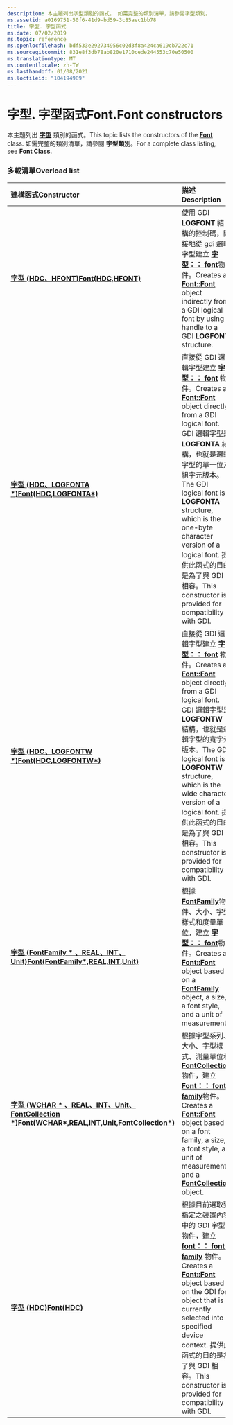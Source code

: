 ```yaml
---
description: 本主題列出字型類別的函式。 如需完整的類別清單，請參閱字型類別。
ms.assetid: a0169751-50f6-41d9-bd59-3c85aec1bb78
title: 字型. 字型函式
ms.date: 07/02/2019
ms.topic: reference
ms.openlocfilehash: bdf533e292734956c02d3f8a424ca619cb722c71
ms.sourcegitcommit: 831e8f3db78ab820e1710cede244553c70e50500
ms.translationtype: MT
ms.contentlocale: zh-TW
ms.lasthandoff: 01/08/2021
ms.locfileid: "104194989"
---
```

# <a name="fontfont-constructors"></a><span data-ttu-id="1ed0d-104">字型. 字型函式</span><span class="sxs-lookup"><span data-stu-id="1ed0d-104">Font.Font constructors</span></span>

<span data-ttu-id="1ed0d-105">本主題列出 [**字型**](/windows/win32/api/gdiplusheaders/nl-gdiplusheaders-font) 類別的函式。</span><span class="sxs-lookup"><span data-stu-id="1ed0d-105">This topic lists the constructors of the [**Font**](/windows/win32/api/gdiplusheaders/nl-gdiplusheaders-font) class.</span></span> <span data-ttu-id="1ed0d-106">如需完整的類別清單，請參閱 **字型類別**。</span><span class="sxs-lookup"><span data-stu-id="1ed0d-106">For a complete class listing, see **Font Class**.</span></span>

### <a name="overload-list"></a><span data-ttu-id="1ed0d-107">多載清單</span><span class="sxs-lookup"><span data-stu-id="1ed0d-107">Overload list</span></span>



| <span data-ttu-id="1ed0d-108">建構函式</span><span class="sxs-lookup"><span data-stu-id="1ed0d-108">Constructor</span></span>                                                                                                                   | <span data-ttu-id="1ed0d-109">描述</span><span class="sxs-lookup"><span data-stu-id="1ed0d-109">Description</span></span>                                                                                                                                                                                                                                                                                                  |
|:------------------------------------------------------------------------------------------------------------------------------|:-------------------------------------------------------------------------------------------------------------------------------------------------------------------------------------------------------------------------------------------------------------------------------------------------------------|
| <span data-ttu-id="1ed0d-110">[**字型 (HDC、HFONT)**](/windows/win32/api/gdiplusheaders/nf-gdiplusheaders-font-font(inhdc_inconsthfont))</span><span class="sxs-lookup"><span data-stu-id="1ed0d-110">[**Font(HDC,HFONT)**](/windows/win32/api/gdiplusheaders/nf-gdiplusheaders-font-font(inhdc_inconsthfont))</span></span>                                                                | <span data-ttu-id="1ed0d-111">使用 GDI **LOGFONT** 結構的控制碼，間接地從 gdi 邏輯字型建立 [**字型：： font**](/windows/win32/api/gdiplusheaders/nf-gdiplusheaders-font-font(inhdc_inconsthfont))物件。</span><span class="sxs-lookup"><span data-stu-id="1ed0d-111">Creates a [**Font::Font**](/windows/win32/api/gdiplusheaders/nf-gdiplusheaders-font-font(inhdc_inconsthfont)) object indirectly from a GDI logical font by using a handle to a GDI **LOGFONT** structure.</span></span><br/>                                                                                                                                   |
| <span data-ttu-id="1ed0d-112">[**字型 (HDC、LOGFONTA \*)**](/windows/win32/api/gdiplusheaders/nf-gdiplusheaders-font-font(inhdc_inconstlogfonta))</span><span class="sxs-lookup"><span data-stu-id="1ed0d-112">[**Font(HDC,LOGFONTA\*)**](/windows/win32/api/gdiplusheaders/nf-gdiplusheaders-font-font(inhdc_inconstlogfonta))</span></span>                                            | <span data-ttu-id="1ed0d-113">直接從 GDI 邏輯字型建立 [**字型：： font**](/windows/win32/api/gdiplusheaders/nf-gdiplusheaders-font-font(inhdc_inconstlogfonta)) 物件。</span><span class="sxs-lookup"><span data-stu-id="1ed0d-113">Creates a [**Font::Font**](/windows/win32/api/gdiplusheaders/nf-gdiplusheaders-font-font(inhdc_inconstlogfonta)) object directly from a GDI logical font.</span></span> <span data-ttu-id="1ed0d-114">GDI 邏輯字型是 **LOGFONTA** 結構，也就是邏輯字型的單一位元組字元版本。</span><span class="sxs-lookup"><span data-stu-id="1ed0d-114">The GDI logical font is a **LOGFONTA** structure, which is the one-byte character version of a logical font.</span></span> <span data-ttu-id="1ed0d-115">提供此函式的目的是為了與 GDI 相容。</span><span class="sxs-lookup"><span data-stu-id="1ed0d-115">This constructor is provided for compatibility with GDI.</span></span><br/> |
| <span data-ttu-id="1ed0d-116">[**字型 (HDC、LOGFONTW \*)**](/windows/win32/api/gdiplusheaders/nf-gdiplusheaders-font-font(inhdc_inconstlogfontw))</span><span class="sxs-lookup"><span data-stu-id="1ed0d-116">[**Font(HDC,LOGFONTW\*)**](/windows/win32/api/gdiplusheaders/nf-gdiplusheaders-font-font(inhdc_inconstlogfontw))</span></span>                                            | <span data-ttu-id="1ed0d-117">直接從 GDI 邏輯字型建立 [**字型：： font**](/windows/win32/api/gdiplusheaders/nf-gdiplusheaders-font-font(inhdc_inconstlogfontw)) 物件。</span><span class="sxs-lookup"><span data-stu-id="1ed0d-117">Creates a [**Font::Font**](/windows/win32/api/gdiplusheaders/nf-gdiplusheaders-font-font(inhdc_inconstlogfontw)) object directly from a GDI logical font.</span></span> <span data-ttu-id="1ed0d-118">GDI 邏輯字型是 **LOGFONTW** 結構，也就是邏輯字型的寬字元版本。</span><span class="sxs-lookup"><span data-stu-id="1ed0d-118">The GDI logical font is a **LOGFONTW** structure, which is the wide character version of a logical font.</span></span> <span data-ttu-id="1ed0d-119">提供此函式的目的是為了與 GDI 相容。</span><span class="sxs-lookup"><span data-stu-id="1ed0d-119">This constructor is provided for compatibility with GDI.</span></span><br/>     |
| <span data-ttu-id="1ed0d-120">[**字型 (FontFamily \* 、REAL、INT、Unit)**](/windows/win32/api/gdiplusheaders/nf-gdiplusheaders-font-font(inconstfontfamily_inreal_inint_inunit))</span><span class="sxs-lookup"><span data-stu-id="1ed0d-120">[**Font(FontFamily\*,REAL,INT,Unit)**](/windows/win32/api/gdiplusheaders/nf-gdiplusheaders-font-font(inconstfontfamily_inreal_inint_inunit))</span></span>                                | <span data-ttu-id="1ed0d-121">根據 [**FontFamily**](/windows/win32/api/gdiplusheaders/nl-gdiplusheaders-fontfamily)物件、大小、字型樣式和度量單位，建立 [**字型：： font**](/windows/win32/api/gdiplusheaders/nf-gdiplusheaders-font-font(inconstfontfamily_inreal_inint_inunit))物件。</span><span class="sxs-lookup"><span data-stu-id="1ed0d-121">Creates a [**Font::Font**](/windows/win32/api/gdiplusheaders/nf-gdiplusheaders-font-font(inconstfontfamily_inreal_inint_inunit)) object based on a [**FontFamily**](/windows/win32/api/gdiplusheaders/nl-gdiplusheaders-fontfamily) object, a size, a font style, and a unit of measurement.</span></span><br/>                                                                               |
| <span data-ttu-id="1ed0d-122">[**字型 (WCHAR \* 、REAL、INT、Unit、FontCollection \*)**](/windows/win32/api/gdiplusheaders/nf-gdiplusheaders-font-font(inconstwchar_inreal_inint_inunit_inconstfontcollection))</span><span class="sxs-lookup"><span data-stu-id="1ed0d-122">[**Font(WCHAR\*,REAL,INT,Unit,FontCollection\*)**](/windows/win32/api/gdiplusheaders/nf-gdiplusheaders-font-font(inconstwchar_inreal_inint_inunit_inconstfontcollection))</span></span> | <span data-ttu-id="1ed0d-123">根據字型系列、大小、字型樣式、測量單位和 [**FontCollection**](/windows/win32/api/gdiplusheaders/nl-gdiplusheaders-fontcollection)物件，建立 [**Font：： font-family**](/windows/win32/api/gdiplusheaders/nf-gdiplusheaders-font-font(inconstwchar_inreal_inint_inunit_inconstfontcollection))物件。</span><span class="sxs-lookup"><span data-stu-id="1ed0d-123">Creates a [**Font::Font**](/windows/win32/api/gdiplusheaders/nf-gdiplusheaders-font-font(inconstwchar_inreal_inint_inunit_inconstfontcollection)) object based on a font family, a size, a font style, a unit of measurement, and a [**FontCollection**](/windows/win32/api/gdiplusheaders/nl-gdiplusheaders-fontcollection) object.</span></span><br/>                                     |
| <span data-ttu-id="1ed0d-124">[**字型 (HDC)**](/windows/win32/api/gdiplusheaders/nf-gdiplusheaders-font-font(inhdc))</span><span class="sxs-lookup"><span data-stu-id="1ed0d-124">[**Font(HDC)**](/windows/win32/api/gdiplusheaders/nf-gdiplusheaders-font-font(inhdc))</span></span>                                                                            | <span data-ttu-id="1ed0d-125">根據目前選取到指定之裝置內容中的 GDI 字型物件，建立 [**font：： font-family**](/windows/win32/api/gdiplusheaders/nf-gdiplusheaders-font-font(inhdc)) 物件。</span><span class="sxs-lookup"><span data-stu-id="1ed0d-125">Creates a [**Font::Font**](/windows/win32/api/gdiplusheaders/nf-gdiplusheaders-font-font(inhdc)) object based on the GDI font object that is currently selected into a specified device context.</span></span> <span data-ttu-id="1ed0d-126">提供此函式的目的是為了與 GDI 相容。</span><span class="sxs-lookup"><span data-stu-id="1ed0d-126">This constructor is provided for compatibility with GDI.</span></span> <br/>                                                                           |



 

 
